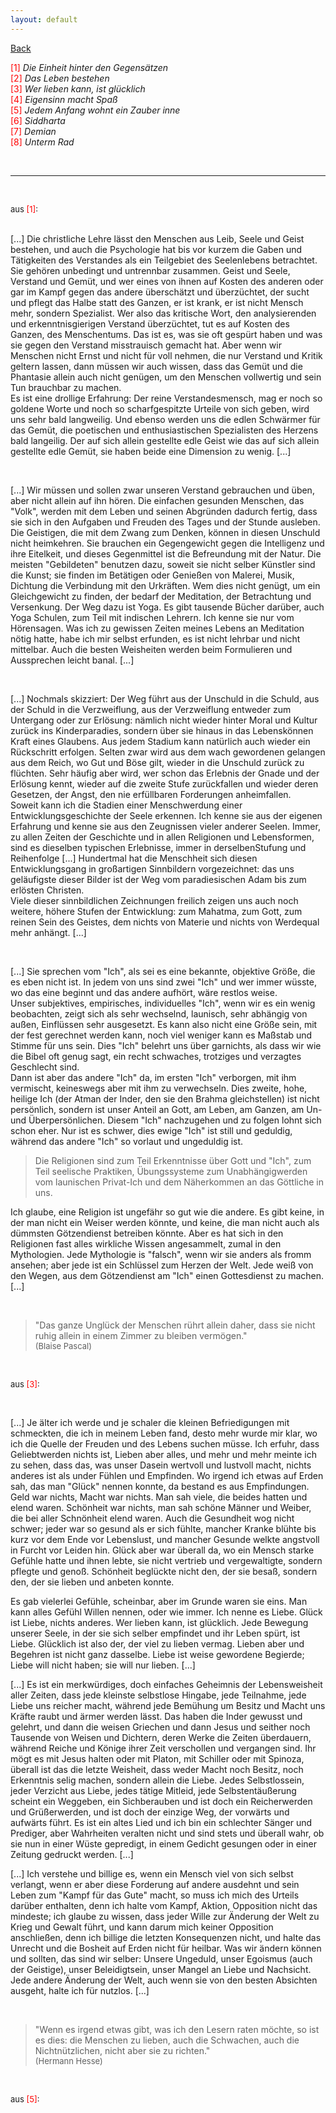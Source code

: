 ```yaml
---
layout: default
---
```


[Back](./)

<span style="color:red ">[1]</span> *Die Einheit hinter den Gegensätzen*  
<span style="color:red ">[2]</span> *Das Leben bestehen*  
<span style="color:red ">[3]</span> *Wer lieben kann, ist glücklich*  
<span style="color:red ">[4]</span> *Eigensinn macht Spaß*  
<span style="color:red ">[5]</span> *Jedem Anfang wohnt ein Zauber inne*  
<span style="color:red ">[6]</span> *Siddharta*  
<span style="color:red ">[7]</span> *Demian*  
<span style="color:red ">[8]</span> *Unterm Rad*  

&nbsp;

***

&nbsp;

<font size="-1">aus <span style="color:red ">[1]</span>:</font>  
&nbsp;

[...] Die christliche Lehre lässt den Menschen aus Leib, Seele und Geist bestehen, und auch die
Psychologie hat bis vor kurzem die Gaben und Tätigkeiten des Verstandes als ein Teilgebiet
des Seelenlebens betrachtet. Sie gehören unbedingt und untrennbar zusammen. Geist und Seele,
Verstand und Gemüt, und wer eines von ihnen auf Kosten des anderen oder gar im Kampf gegen
das andere überschätzt und überzüchtet, der sucht und pflegt das Halbe statt des Ganzen,
er ist krank, er ist nicht Mensch mehr, sondern Spezialist. Wer also das kritische Wort,
den analysierenden und erkenntnisgierigen Verstand überzüchtet, tut es auf Kosten des
Ganzen, des Menschentums. Das ist es, was sie oft gespürt haben und was sie gegen den
Verstand misstrauisch gemacht hat. Aber wenn wir Menschen nicht Ernst und nicht für voll
nehmen, die nur Verstand und Kritik geltern lassen, dann müssen wir auch wissen, dass das
Gemüt und die Phantasie allein auch nicht genügen, um den Menschen vollwertig und sein Tun
brauchbar zu machen.  
Es ist eine drollige Erfahrung: Der reine Verstandesmensch, mag er noch so goldene Worte
und noch so scharfgespitzte Urteile von sich geben, wird uns sehr bald langweilig. Und
ebenso werden uns die edlen Schwärmer für das Gemüt, die poetischen und enthusiastischen
Spezialisten des Herzens bald langeilig. Der auf sich allein gestellte edle Geist wie das
auf sich allein gestellte edle Gemüt, sie haben beide eine Dimension zu wenig. [...]

&nbsp;

[...] Wir müssen und sollen zwar unseren Verstand gebrauchen und üben, aber nicht allein
auf ihn hören. Die einfachen gesunden Menschen, das "Volk", werden mit dem Leben und
seinen Abgründen dadurch fertig, dass sie sich in den Aufgaben und Freuden des Tages und
der Stunde ausleben. Die Geistigen, die mit dem Zwang zum Denken, können in diesen Unschuld
nicht heimkehren. Sie brauchen ein Gegengewicht gegen die Intelligenz und ihre Eitelkeit, und
dieses Gegenmittel ist die Befreundung mit der Natur. Die meisten "Gebildeten" benutzen dazu,
soweit sie nicht selber Künstler sind die Kunst; sie finden im Betätigen oder Genießen von
Malerei, Musik, Dichtung die Verbindung mit den Urkräften. Wem dies nicht genügt, um ein
Gleichgewicht zu finden, der bedarf der Meditation, der Betrachtung und Versenkung. Der Weg
dazu ist Yoga. Es gibt tausende Bücher darüber, auch Yoga Schulen, zum Teil mit indischen
Lehrern. Ich kenne sie nur vom Hörensagen. Was ich zu gewissen Zeiten meines Lebens an
Meditation nötig hatte, habe ich mir selbst erfunden, es ist nicht lehrbar und nicht
mittelbar. Auch die besten Weisheiten werden beim Formulieren und Aussprechen leicht banal. [...]

&nbsp;

[...] Nochmals skizziert: Der Weg führt aus der Unschuld in die Schuld, aus der Schuld in die
Verzweiflung, aus der Verzweiflung entweder zum Untergang oder zur Erlösung: nämlich nicht
wieder hinter Moral und Kultur zurück ins Kinderparadies, sondern über sie hinaus in das
Lebenskönnen Kraft eines Glaubens. Aus jedem Stadium kann natürlich auch wieder ein
Rückschritt erfolgen. Selten zwar wird aus dem wach gewordenen gelangen aus dem Reich, wo Gut
und Böse gilt, wieder in die Unschuld zurück zu flüchten. Sehr häufig aber wird, wer schon
das Erlebnis der Gnade und der Erlösung kennt, wieder auf die zweite Stufe zurückfallen und
wieder deren Gesetzen, der Angst, den nie erfüllbaren Forderungen anheimfallen.  
Soweit kann ich die Stadien einer Menschwerdung einer Entwicklungsgeschichte der Seele erkennen.
Ich kenne sie aus der eigenen Erfahrung und kenne sie aus den Zeugnissen vieler anderer Seelen.
Immer, zu allen Zeiten der Geschichte und in allen Religionen und Lebensformen, sind es
dieselben typischen Erlebnisse, immer in derselbenStufung und Reihenfolge [...] Hundertmal hat
die Menschheit sich diesen Entwicklungsgang in großartigen Sinnbildern vorgezeichnet: das uns
geläufigste dieser Bilder ist der Weg vom paradiesischen Adam bis zum erlösten Christen.  
Viele dieser sinnbildlichen Zeichnungen freilich zeigen uns auch noch weitere, höhere Stufen
der Entwicklung: zum Mahatma, zum Gott, zum reinen Sein des Geistes, dem nichts von Materie
und nichts von Werdequal mehr anhängt. [...]

&nbsp;

[...] Sie sprechen vom "Ich", als sei es eine bekannte, objektive Größe, die es eben nicht ist.
In jedem von uns sind zwei "Ich" und wer immer wüsste, wo das eine beginnt und das andere aufhört,
wäre restlos weise.  
Unser subjektives, empirisches, individuelles "Ich", wenn wir es ein wenig beobachten, zeigt
sich als sehr wechselnd, launisch, sehr abhängig von außen, Einflüssen sehr ausgesetzt. Es kann
also nicht eine Größe sein, mit der fest gerechnet werden kann, noch viel weniger kann es Maßstab
und Stimme für uns sein. Dies "Ich" belehrt uns über garnichts, als dass wir wie die Bibel oft
genug sagt, ein recht schwaches, trotziges und verzagtes Geschlecht sind.  
Dann ist aber das andere "Ich" da, im ersten "Ich" verborgen, mit ihm vermischt, keineswegs
aber mit ihm zu verwechseln. Dies zweite, hohe, heilige Ich (der Atman der Inder, den sie den
Brahma gleichstellen) ist nicht persönlich, sondern ist unser Anteil an Gott, am Leben, am
Ganzen, am Un- und Überpersönlichen. Diesem "Ich" nachzugehen und zu folgen lohnt sich schon eher.
Nur ist es schwer, dies ewige "Ich" ist still und geduldig, während das andere "Ich" so vorlaut
und ungeduldig ist.  
> Die Religionen sind zum Teil Erkenntnisse über Gott und "Ich", zum Teil seelische Praktiken,
> Übungssysteme zum Unabhängigwerden vom launischen Privat-Ich und dem Näherkommen an das Göttliche
> in uns.  

Ich glaube, eine Religion ist ungefähr so gut wie die andere. Es gibt keine, in der man nicht ein
Weiser werden könnte, und keine, die man nicht auch als dümmsten Götzendienst betreiben könnte.
Aber es hat sich in den Religionen fast alles wirkliche Wissen angesammelt, zumal in den Mythologien.
Jede Mythologie is "falsch", wenn wir sie anders als fromm ansehen; aber jede ist ein Schlüssel zum
Herzen der Welt. Jede weiß von den Wegen, aus dem Götzendienst am "Ich" einen Gottesdienst zu machen.
[...]  

&nbsp;

> "Das ganze Unglück der Menschen rührt allein daher, dass sie nicht ruhig allein in einem Zimmer
> zu bleiben vermögen."  
> <font size="-1">(Blaise Pascal)</font>

&nbsp;

<font size="-1">aus <span style="color:red ">[3]</span>:</font>  

&nbsp;

[...] Je älter ich werde und je schaler die kleinen Befriedigungen mit schmeckten, die ich in meinem
Leben fand, desto mehr wurde mir klar, wo ich die Quelle der Freuden und des Lebens suchen müsse. Ich
erfuhr, dass Geliebtwerden nichts ist, Lieben aber alles, und mehr und mehr meinte ich zu sehen, dass das,
was unser Dasein wertvoll und lustvoll macht, nichts anderes ist als under Fühlen und Empfinden. Wo
irgend ich etwas auf Erden sah, das man "Glück" nennen konnte, da bestand es aus Empfindungen. Geld war
nichts, Macht war nichts. Man sah viele, die beides hatten und elend waren. Schönheit war nichts, man sah
schöne Männer und Weiber, die bei aller Schnönheit elend waren. Auch die Gesundheit wog nicht schwer; jeder
war so gesund als er sich fühlte, mancher Kranke blühte bis kurz vor dem Ende vor Lebenslust, und mancher
Gesunde welkte angstvoll in Furcht vor Leiden hin. Glück aber war überall da, wo ein Mensch starke Gefühle
hatte und ihnen lebte, sie nicht vertrieb und vergewaltigte, sondern pflegte und genoß. Schönheit beglückte
nicht den, der sie besaß, sondern den, der sie lieben und anbeten konnte.  

Es gab vielerlei Gefühle, scheinbar, aber im Grunde waren sie eins. Man kann alles Gefühl Willen
nennen, oder wie immer. Ich nenne es Liebe. Glück ist Liebe, nichts anderes. Wer lieben kann, ist glücklich.
Jede Bewegung unserer Seele, in der sie sich selber empfindet und ihr Leben spürt, ist Liebe. Glücklich ist
also der, der viel zu lieben vermag. Lieben aber und Begehren ist nicht ganz dasselbe. Liebe ist weise
gewordene Begierde; Liebe will nicht haben; sie will nur lieben. [...]  

[...] Es ist ein merkwürdiges, doch einfaches Geheimnis der Lebensweisheit aller Zeiten, dass jede kleinste
selbstlose Hingabe, jede Teilnahme, jede Liebe uns reicher macht, während jede Bemühung um Besitz und
Macht uns Kräfte raubt und ärmer werden lässt. Das haben die Inder gewusst und gelehrt, und dann die weisen
Griechen und dann Jesus und seither noch Tausende von Weisen und Dichtern, deren Werke die Zeiten überdauern,
während Reiche und Könige ihrer Zeit verschollen und vergangen sind. Ihr mögt es mit Jesus halten oder mit
Platon, mit Schiller oder mit Spinoza, überall ist das die letzte Weisheit, dass weder Macht noch Besitz,
noch Erkenntnis selig machen, sondern allein die Liebe. Jedes Selbstlossein, jeder Verzicht aus Liebe, jedes
tätige Mitleid, jede Selbstentäußerung scheint ein Weggeben, ein Sichberauben und ist doch ein Reicherwerden
und Grüßerwerden, und ist doch der einzige Weg, der vorwärts und aufwärts führt. Es ist ein altes Lied und
ich bin ein schlechter Sänger und Prediger, aber Wahrheiten veralten nicht und sind stets und überall wahr,
ob sie nun in einer  Wüste gepredigt, in einem Gedicht gesungen oder in einer Zeitung gedruckt werden. [...]  

[...] Ich verstehe und billige es, wenn ein Mensch viel von sich selbst verlangt, wenn er aber diese Forderung
auf andere ausdehnt und sein Leben zum "Kampf für das Gute" macht, so muss ich mich des Urteils darüber
enthalten, denn ich halte vom Kampf, Aktion, Opposition nicht das mindeste; ich glaube zu wissen, dass jeder
Wille zur Änderung der Welt zu Krieg und Gewalt führt, und kann darum mich keiner Opposition anschließen,
denn ich billige die letzten Konsequenzen nicht, und halte das Unrecht und die Bosheit auf Erden nicht für
heilbar. Was wir ändern können und sollten, das sind wir selber: Unsere Ungeduld, unser Egoismus (auch der
Geistige), unser Beleidigtsein, unser Mangel an Liebe und Nachsicht. Jede andere Änderung der Welt, auch
wenn sie von den besten Absichten ausgeht, halte ich für nutzlos. [...]  

&nbsp;

> "Wenn es irgend etwas gibt, was ich den Lesern raten möchte, so ist es dies: die Menschen zu lieben,
> auch die Schwachen, auch die Nichtnützlichen, nicht aber sie zu richten."  
> <font size="-1">(Hermann Hesse)</font>

&nbsp;

<font size="-1">aus <span style="color:red ">[5]</span>:</font>  

&nbsp;
